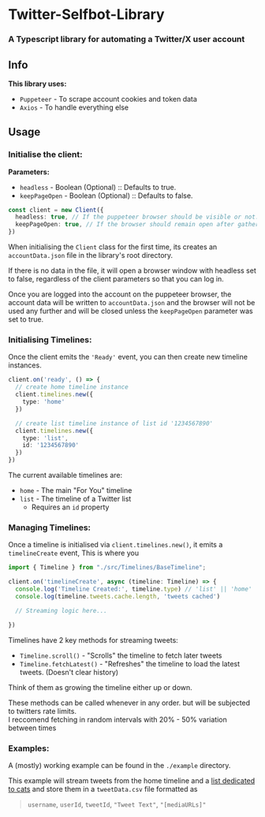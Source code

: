 # Twitter-Selfbot-Library
### A Typescript library for automating a Twitter/X user account

## Info
**This library uses:**
- `Puppeteer` - To scrape account cookies and token data
- `Axios` - To handle everything else

## Usage
### Initialise the client:
**Parameters:**
- `headless` - Boolean (Optional) :: Defaults to true.
- `keepPageOpen` - Boolean (Optional) :: Defaults to false.
```ts
const client = new Client({
  headless: true, // If the puppeteer browser should be visible or not.
  keepPageOpen: true, // If the browser should remain open after gathering the account data.
})
```
When initialising the `Client` class for the first time, its creates an `accountData.json` file in the library's root directory.

If there is no data in the file, it will open a browser window with headless set to false, regardless of the client parameters so that you can log in.

Once you are logged into the account on the puppeteer browser, the account data will be written to `accountData.json` and the browser will not be used any further and will be closed unless the `keepPageOpen` parameter was set to true.

### Initialising Timelines:
Once the client emits the `'Ready'` event, you can then create new timeline instances.
```ts
client.on('ready', () => {
  // create home timeline instance
  client.timelines.new({
    type: 'home'
  })

  // create list timeline instance of list id '1234567890'
  client.timelines.new({
    type: 'list',
    id: '1234567890'
  })
})
```
The current available timelines are:
- `home` - The main "For You" timeline
- `list` - The timeline of a Twitter list
  - Requires an `id` property

### Managing Timelines:
Once a timeline is initialised via `client.timelines.new()`, it emits a `timelineCreate` event, This is where you 
```ts
import { Timeline } from "./src/Timelines/BaseTimeline";

client.on('timelineCreate', async (timeline: Timeline) => {
  console.log('Timeline Created:', timeline.type) // 'list' || 'home'
  console.log(timeline.tweets.cache.length, 'tweets cached')

  // Streaming logic here...

})
```
Timelines have 2 key methods for streaming tweets:
- `Timeline.scroll()` - "Scrolls" the timeline to fetch later tweets
- `Timeline.fetchLatest()` - "Refreshes" the timeline to load the latest tweets. (Doesn't clear history)

Think of them as growing the timeline either up or down.

These methods can be called whenever in any order. but will be subjected to twitters rate limits.  
I reccomend fetching in random intervals with 20% - 50% variation between times

### Examples:
A (mostly) working example can be found in the `./example` directory.

This example will stream tweets from the home timeline and a [list dedicated to cats](https://x.com/i/lists/1239948255787732993) and store them in a `tweetData.csv` file formatted as  
> `username`, `userId`, `tweetId`, `"Tweet Text"`, `"[mediaURLs]"`
